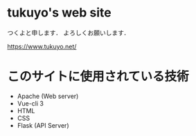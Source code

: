 # tukuyo's web site

つくよと申します．
よろしくお願いします．

https://www.tukuyo.net/

# このサイトに使用されている技術

 - Apache (Web server)
 - Vue-cli 3
 - HTML
 - CSS
 - Flask (API Server)


